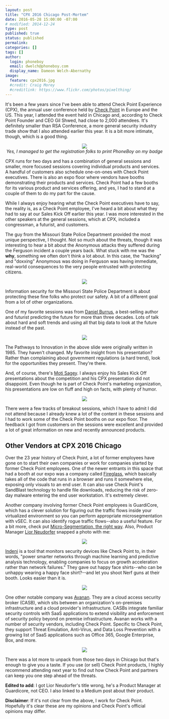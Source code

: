 ```yaml
---
layout: post
title: "CPX 2016 Chicago Post-Mortem"
date: 2016-05-28 15:00:00 -07:00
# modified: 2014-12-24
type: post
published: true
status: published
permalink: 
categories: []
tags: []
author:
  login: phoneboy
  email: dwelch@phoneboy.com
  display_name: Dameon Welch-Abernathy
image:
  feature: cpx2016.jpg
  #credit: Craig Morey
  #creditlink: https://www.flickr.com/photos/pixelthing/
---
```

It's been a few years since I've been able to attend Check Point Experience (CPX), the annual user conference held by [Check Point](https://www.checkpoint.com) in Europe and the US. This year, I attended the event held in Chicago and, according to Check Point Founder and CEO Gil Shwed, had close to 2,000 attendees. It's definitely smaller than RSA Conference, a more general security industry trade show that I also attended earlier this year. It is a bit more intimate, though, which is a good thing.

<center><img src="/images/cpx2016-phoneboy-badge.jpg"></center>
<center><i>Yes, I managed to get the registration folks to print PhoneBoy on my badge</i></center>

CPX runs for two days and has a combination of general sessions and smaller, more focused sessions covering individual products and services. A handful of customers also schedule one-on-ones with Check Point executives. There is also an expo floor where vendors have booths demonstrating their products and services. Check Point had a few booths for its various product and services offering, and yes, I had to stand at a couple of them to do my part for the cause. 

While I always enjoy hearing what the Check Point executives have to say, the reality is, as a Check Point employee, I've heard a bit about what they had to say at our Sales Kick Off earlier this year. I was more interested in the other speakers at the general sessions, which at CPX, included a congressman, a futurist, and customers. 

The guy from the Missouri State Police Department provided the most unique perspective, I thought. Not so much about the threats, though it was interesting to hear a bit about the Anonymous attacks they suffered during the Ferguson incident a couple years back. What stuck with me was the **why**, something we often don't think a lot about. In this case, the "hacking" and "doxxing" Anonymous was doing in Ferguson was having immediate, real-world consequences to the very people entrusted with protecting citizens. 

<center><img src="/images/cpx2016-police.jpg"></center>

Information security for the Missouri State Police Department is about protecting these fine folks who protect our safety. A bit of a different goal from a lot of other organizations.

One of my favorite sessions was from [Daniel Burrus](https://www.linkedin.com/in/danielburrus), a best-selling author and futurist predicting the future for more than three decades. Lots of talk about hard and soft trends and using all that big data to look at the future instead of the past.

<center><img src="/images/cpx2016-burrus-innovation.jpg"></center>

The Pathways to Innovation in the above slide were originally written in 1985. They haven't changed. My favorite insight from his presentation? Rather than complaining about government regulations (a hard trend), look for the opportunities they present. They're there. 

And, of course, there's [Moti Sagey](https://il.linkedin.com/in/motisagey). I always enjoy his Sales Kick Off presentations about the competition and his CPX presentation did not disappoint. Even though he is part of Check Point's marketing organization, his presentations are low on fluff and high on facts, with plenty of humor. 

<center><img src="/images/cpx2016-moti.jpg"></center>

There were a few tracks of breakout sessions, which I have to admit I did not attend because I already knew a lot of the content in these sessions and I had to work some of the Check Point booths on our expo floor. The feedback I got from customers on the sessions were excellent and provided a lot of great information on new and recently announced products. 

## Other Vendors at CPX 2016 Chicago

Over the 23 year history of Check Point, a lot of former employees have gone on to start their own companies or work for companies started by former Check Point employees. One of the newer entrants in this space that had a booth at our expo was a company called [Fireglass](https://fire.glass/), which basically takes all of the code that runs in a browser and runs it somewhere else, exposing only visuals to an end user. It can also use Check Point's SandBlast technology to handle file downloads, reducing the risk of zero-day malware entering the end user workstation. It's extremely clever.

Another company involving former Check Point employees is GuardiCore, which has a clever solution for figuring out the traffic flows inside your virtualized environment so you can perform appropriate microsegmentation with vSEC. It can also identify rogue traffic flows--also a useful feature. For a bit more, check put [Micro-Segmentation, the right way](https://medium.com/@liorus/micro-segmentation-the-right-way-19636e831c8e). Also, Product Manager [Lior Neudorfer](https://twitter.com/liorus) snapped a photo with me:

<center><img src="/images/cpx2016-phoneboy-guardicore.jpg"></center>

[Indeni](http://www.indent.com) is a tool that monitors security devices like Check Point to, in their words, "power smarter networks through machine learning and predictive analysis technology, enabling companies to focus on growth acceleration rather than network failures." They gave out happy face shirts--who can be unhappy wearing a happy face shirt?--and let you shoot Nerf guns at their booth. Looks easier than it is.

<center><img src="/images/cpx2016-phoneboy-indeni.jpg"></center>

One other notable company was [Avanan](http://www.avanan.com/). They are a cloud access security broker (CASB), which sits between an organization's on-premises infrastructure and a cloud provider's infrastructure. CASBs integrate familiar security controls with SaaS applications to extend visibility and enforcement of security policy beyond on premise infrastructure. Avanan works with a number of security vendors, including Check Point. Specific to Check Point, they support Threat Emulation, Anti-Virus, and Data Loss Prevention with a growing list of SaaS applications such as Office 365, Google Enterprise, Box, and more.  

<center><img src="/images/avanan-cp.png"></center>

There was a lot more to unpack from those two days in Chicago but that's enough to give you a taste. If you use (or sell) Check Point products, I highly recommend attending next year to find out how Check Point and partners can keep you one step ahead of the threats.

**Edited to add**: I got Lior Neudorfer's title wrong, he's a Product Manager at Guardicore, not CEO. I also linked to a Medium post about their product.

**Disclaimer**: If it's not clear from the above, I work for Check Point. Hopefully it's clear these are my opinions and Check Point's official opinions may differ. 
